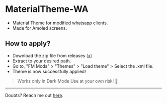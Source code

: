# MaterialTheme-WA

- Material Theme for modified whatsapp clients.
- Made for Amoled screens.

## How to apply?

- Download the zip file from releases ([•](https://github.com/VinuXD/MaterialTheme-WA/archive/refs/tags/VinuXD.zip))
- Extract to your desired path.
- Go to, "FM Mods" > "Themes" > "Load theme" > Select the .xml file.
- Theme is now successfully applied!

> Works only in Dark Mode
> Use at your own risk! 🙊

---

Doubts? Reach me out [here](https://t.me/VinuXD).

